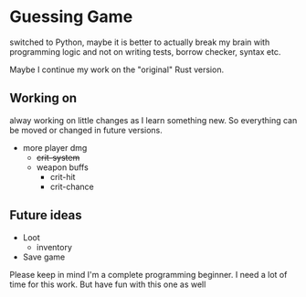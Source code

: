 # Guessing Game

switched to Python, maybe it is better to actually break my brain with programming logic and not on writing tests,
borrow checker, syntax etc.

Maybe I continue my work on the "original" Rust version.

## Working on
alway working on little changes as I learn something new. So everything can be moved or changed in future versions.

- more player dmg
  - ~~crit-system~~
  - weapon buffs
    - crit-hit
    - crit-chance

## Future ideas
- Loot
  - inventory
- Save game

Please keep in mind I'm a complete programming beginner. I need a lot of time for this work.
But have fun with this one as well